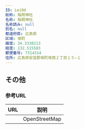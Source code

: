 ```yaml
---
ID: Lei0d
総称: 稲荷神社
名称: 稲荷神社
名称読み: null
別名: null
都道府県: 広島県
区域: 坂町
緯度: 34.3338213
経度: 132.515583
郵便番号: 7314314
住所: 広島県安芸郡坂町坂西２丁目１５−１
---
```


## その他

### 参考URL

| URL | 説明          |
| --- | ------------- |
|     | OpenStreetMap |
